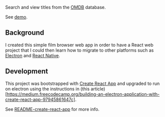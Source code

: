 Search and view titles from the [OMDB](https://omdb.org) database.

See [demo](http://westsideconsultingllc.com/omdb-viewer).

## Background

I created this simple film browser web app
in order to have a React web project
that I could then learn how to migrate to other platforms
such as [Electron](https://electronjs.org)
and [React Native](https://facebook.github.io/react-native/).

## Development

This project was bootstrapped with
[Create React App](https://github.com/facebookincubator/create-react-app)
and upgraded to run on electron using the instructions in
(this article)[https://medium.freecodecamp.org/building-an-electron-application-with-create-react-app-97945861647c].

See [README-create-react-app](README-create-react-app.md) for more info.
